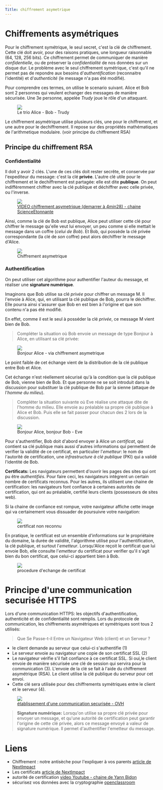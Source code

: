 ```yaml
---
Title: chiffrement asymetrique
---
```


# Chiffrements asymétriques
Pour le chiffrement symétrique, le seul secret, c'est la clé de chiffrement. Cette clé doit avoir, pour des raisons pratiques, une longueur raisonnable (64, 128, 256 bits). Ce chiffrement permet de communiquer de manière *confidentielle*, ou de préserver la *confidentialité* de nos données sur un disque dur. Le problème avec le seul chiffrement symétrique, c'est qu'il ne permet pas de repondre aux besoins d'*authentification* (reconnaitre l'identité) et d'*authenticité* (le message n'a pas été modifié).

Pour comprendre ces termes, on utilise le scenario suivant. Alice et Bob sont 2 personnes qui veulent echanger des messages de manière sécurisée. Une 3e personne, appelée *Trudy* joue le rôle d'un attaquant.

<figure>
  <img src="../images/trudy.png">
<figcaption>Le trio Alice - Bob - Trudy</figcaption>
</figure>

Le chiffrement asymétrique utilise plusieurs clés, une pour le chiffrement, et une autre pour le dechiffrement. Il repose sur des propriétés mathématiques de l'arithmetique modulaire. (voir principe du chiffrement RSA)


## Principe du chiffrement RSA
### Confidentialité
Il doit y avoir 2 clés. L'une de ces clés doit rester secrête, et conservée par l'expediteur du message: c'est la clé **privée**. L'autre clé utile pour le chiffrement et le dechiffrement est partagée: elle est dite **publique**. On peut indifféremment chiffrer avec la clé publique et déchiffrer avec celle privée, ou l'inverse.

<a href="https://youtu.be/8BM9LPDjOw0?t=268">
<figure>
  <img src="../images/scienceetonnante.png">
<figcaption>VIDEO chiffrement asymetrique (demarrer à 4min28) - chaine ScienceEtonnante</figcaption>
</figure>
</a>

Ainsi, comme la clé de Bob est publique, Alice peut utiliser cette clé pour chiffrer le message qu'elle veut lui envoyer, un peu comme si elle mettait le message dans un coffre (*celui de Bob*). Et Bob, qui possède la clé privée correspondante (la clé de *son* coffre) peut alors déchiffrer le message d'Alice.

<figure>
  <img src="../images/asymetric.png">
<figcaption>Chiffrement asymetrique</figcaption>
</figure>

### Authentification
On peut utiliser cet algorithme pour authentifier l'auteur du message, et réaliser une **signature numérique**.

Imaginons que Bob utilise sa clé *privée* pour chiffrer un message M. Il l'envoie à Alice, qui, en utilisant la clé publique de Bob, pourra le déchiffrer. Elle pourra ainsi s'assurer que Bob en est bien à l'origine et que son contenu n'a pas été modifié.

En effet, comme il est le seul à posséder la clé *privée*, ce message M vient bien de Bob.

> Compléter la situation où Bob envoie un message de type Bonjour à Alice, en utilisant sa clé privée:

<figure>
  <img src="../images/alicebob1.png">
<figcaption>Bonjour Alice - via chiffrement asymetrique</figcaption>
</figure>

Le point faible de cet échange vient de la distribution de la clé publique entre Bob et Alice.

Cet échange n'est réellement sécurisé qu'à la condition que la clé publique de Bob, vienne bien de Bob. Et que personne ne se soit introduit dans la discussion pour substituer la clé publique de Bob par la sienne (attaque de l'*homme du milieu*). 

> Compléter la situation suivante où Eve réalise une attaque dite de l'homme du milieu. Elle envoie au préalable sa propre clé publique à Alice et Bob. Puis elle se fait passer pour chacun des 2 lors de la discussion.


<figure>
  <img src="../images/alicebob2.png">
<figcaption>Bonjour Alice, bonjour Bob - Eve</figcaption>
</figure>

Pour s'authentifier, Bob doit d'abord envoyer à Alice un *certificat*, qui contient sa clé publique mais aussi d'autres informations qui permettent de verifier la validité de ce certificat, en particulier l'*emetteur*: le nom de l'autorité de certification, une *infrastructure à clé publique* (PKI) qui a validé l'identité de Bob.

**Certificats:** Les navigateurs permettent d'ouvrir les pages des sites qui ont pu être *authentifiés*. Pour faire ceci, les navigateurs intègrent un certain nombre de certificats reconnus. Pour les autres, ils utilisent une chaine de certification: les navigateurs font confiance à certaines autorités de certification, qui ont au préalable, certifié leurs clients (possesseurs de sites web).

Si la chaine de confiance est rompue, votre navigateur affiche cette image qui va certainement vous dissuader de poursuivre votre navigation:


<figure>
  <img src="../images/certificat.png">
<figcaption>certificat non reconnu</figcaption>
</figure>

En pratique, le certificat est un ensemble d'informations sur le propriétaire du domaine, la durée de validité, l'algorithme utilisé pour l'authentification, la clé publique, et surtout l'*emetteur*. Lorsqu'Alice reçoit le certificat que lui envoie Bob, elle consulte l'*emetteur* du certificat pour verifier qu'il s'agit bien du bon certificat, que celui-ci appartient bien à Bob.

<figure>
  <img src="../images/echange_certif.png">
<figcaption>procedure d'echange de certificat</figcaption>
</figure>

# Principe d'une communication securisée HTTPS
Lors d'une communication HTTPS: les objectifs d'authentification, authenticité et de confidentialité sont remplis. Lors du protocole de communication, les chiffrements asymétriques et symétriques sont tous 2 utilisés:

> Que Se Passe-t-il Entre un Navigateur Web (client) et un Serveur ?

* le client demande au serveur que celui-ci s'authentifie (1)
* Le serveur envoie au navigateur une copie de son certificat SSL (2)
* Le navigateur vérifie s'il fait confiance à ce certificat SSL. Si oui,le client envoie de manière sécurisée une clé de session qui servira pour la communication (3). L'envoie de la clé se fait à l'aide du chiffrement asymétrique (RSA). Le client utilise la clé publique du serveur pour cet envoi.
* Cette clé sera utilisée pour des chiffrements symétriques entre le client et le serveur (4).


<figure>
  <img src="../images/schema_ssl.jpg">
<a href="https://www.ovh.com/fr/ssl/fonctionnement-ssl.xml">
<figcaption>établissement d'une communication securisée - OVH</figcaption></a>
</figure>

> **Signature numérique:** Lorsqu'on utilise sa propre clé privée pour envoyer un message, et qu'une autorité de certification peut garantir l'origine de cette clé privée, alors ce message envoyé a valeur de signature numérique. Il permet d'authentifier l'emetteur du message.

# Liens
* Chiffrement : notre antisèche pour l'expliquer à vos parents [article de NextImpact](https://www.nextinpact.com/article/24930/99777-chiffrement-notre-antiseche-pour-expliquer-a-vos-parents)
* Les certificats [article de NextImpact](https://www.nextinpact.com/article/21092/97852-de-cacert-a-lets-encrypt-longue-route-vers-https-pour-tous)
* autorité de certification [video Youtube - chaine de Yann Bidon](https://www.youtube.com/watch?v=FSq-FXx5dxU)
* sécurisez vos données avec la cryptographie [openclassroom](https://openclassrooms.com/fr/courses/1757741-securisez-vos-donnees-avec-la-cryptographie/6031870-controlez-lintegrite-de-vos-messages#:~:text=L'int%C3%A9grit%C3%A9%20des%20donn%C3%A9es%20d%C3%A9signe,prot%C3%A9ger%20la%20confidentialit%C3%A9%20des%20donn%C3%A9es.)